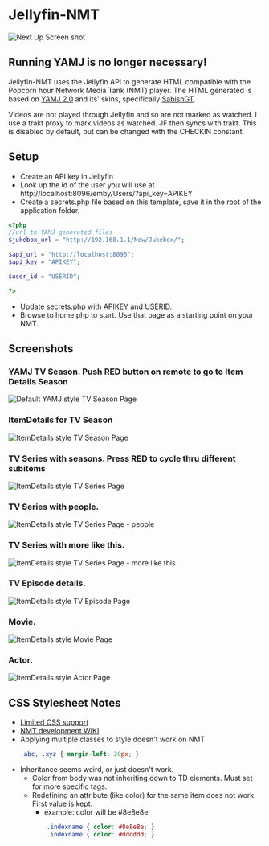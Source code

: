 # Jellyfin-NMT

![Next Up Screen shot](../assets/NextUp.png)

## Running YAMJ is no longer necessary!

Jellyfin-NMT uses the Jellyfin API to generate HTML compatible with the Popcorn hour Network Media Tank (NMT) player. The HTML generated is based on [YAMJ 2.0](https://github.com/YAMJ/yamj-v2) and its' skins, specifically [SabishGT](http://www.gt-projects.net/news.php).

Videos are not played through Jellyfin and so are not marked as watched. I use a trakt proxy to mark videos as watched. JF then syncs with trakt. This is disabled by default, but can be changed with the CHECKIN constant.

## Setup

- Create an API key in Jellyfin
- Look up the id of the user you will use at http://localhost:8096/emby/Users/?api_key=APIKEY
- Create a secrets.php file based on this template, save it in the root of the application folder.

```php
<?php
//url to YAMJ generated files
$jukebox_url = "http://192.168.1.1/New/Jukebox/";

$api_url = "http://localhost:8096";
$api_key = "APIKEY";

$user_id = "USERID";

?>
```

- Update secrets.php with APIKEY and USERID.
- Browse to home.php to start. Use that page as a starting point on your NMT.

## Screenshots

### YAMJ TV Season. Push RED button on remote to go to Item Details Season
![Default YAMJ style TV Season Page](../assets/Season_YAMJ.png)

### ItemDetails for TV Season
![ItemDetails style TV Season Page](../assets/Season.png)

### TV Series with seasons. Press RED to cycle thru different subitems
![ItemDetails style TV Series Page](../assets/Series.png)

### TV Series with people.
![ItemDetails style TV Series Page - people](../assets/Series_people.png)

### TV Series with more like this.
![ItemDetails style TV Series Page - more like this](../assets/Series_more.png)

### TV Episode details.
![ItemDetails style TV Episode Page](../assets/Episode.png)

### Movie.
![ItemDetails style Movie Page](../assets/Movie.png)

### Actor.
![ItemDetails style Actor Page](../assets/Actor.png)


## CSS Stylesheet Notes
- [Limited CSS support](http://files.syabas.com/networkedmediatank/www.networkedmediatank.com/download/docs/NMT_stylesheet_20080118.htm)
- [NMT development WIKI](http://www.networkedmediatank.com/wiki/index.php/Main_Page)
- Applying multiple classes to style doesn't work on NMT
    ```css
    .abc, .xyz { margin-left: 20px; }
    ```
- Inheritance seems weird, or just doesn't work.
  - Color from body was not inheriting down to TD elements. Must set for more specific tags.
  - Redefining an attribute (like color) for the same item does not work. First value is kept.
    - example: color will be #8e8e8e.
    ```css
        .indexname { color: #8e8e8e; }
        .indexname { color: #dddddd; }
    ```


